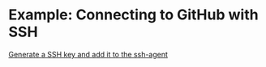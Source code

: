 # Example: Connecting to GitHub with SSH

[Generate a SSH key and add it to the ssh-agent](https://docs.github.com/en/github/authenticating-to-github/generating-a-new-ssh-key-and-adding-it-to-the-ssh-agent)
